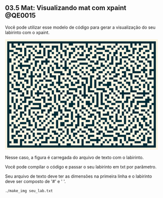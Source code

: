 ## 03.5 Mat: Visualizando mat com xpaint        @QE0015

Você pode utilizar esse modelo de código para gerar a visualização do seu labirinto com o xpaint.

![](lab.png)

Nesse caso, a figura é carregada do arquivo de texto com o labirinto.

Você pode compilar o código e passar o seu labirinto em txt por parâmetro.

Seu arquivo de texto deve ter as dimensões na primeira linha e o labirinto deve ser composto de '#' e ' '.

```
./make_img seu_lab.txt
```
